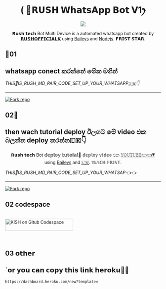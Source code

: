  
<h1 align="center"> ( 🦄𝗥𝗨𝗦𝗛 𝗪𝗵𝗮𝘁𝘀𝗔𝗽𝗽 𝗕𝗼𝘁 𝗩1ꫂ<br></h1>
<p align="center">
<img src="https://telegra.ph/file/47e8f68ffdd598dd587f7.jpg" />
</p>

   <p align="center">
𝗥𝘂𝘀𝗵 𝘁𝗲𝗰𝗵 Bot Multi Device is a automated whatsapp bot created by <a href="https://github.com/Rush-MD" target="_blank">𝗥𝗨𝗦𝗛𝗢𝗙𝗙𝗜𝗖𝗜𝗔𝗟𝗞</a> using <a href="https://github.com/adiwajshing/Baileys" target="_blank">Baileys</a> and <a href="https://github.com/nodejs" target="_blank">Nodejs</a>. 𝗙𝗥𝗜𝗦𝗧 𝗦𝗧𝗔𝗥.
</p>


## 💞01 
## whatsapp conect කරන්නේ මේක මගින්

*THIS🎉IS_RUSH_MD_PAIR_CODE_SET_UP_YOUR_WHATSAPP🇱🇰👇*
 ____________________________________
<a href=https://replit.com/@fedehoh843/RUSH-BOT-PAIR-CODE-MADE-BY-RUSH-1 target="_blank"><img alt='Fork repo' src='https://img.shields.io/badge/Click here to get your credit js session-blue?style=for-the-badge&logo=opencv&logoColor=white'/></a>
## 02💞
## then wach tutorial deploy  ඊලගට මේ video එක බලන්න deploy කරන්න🇱🇰👇
<p align="center">
𝗥𝘂𝘀𝗵 𝘁𝗲𝗰𝗵 Bot 𝕕𝕖𝕡𝕝𝕠𝕪 𝕥𝕦𝕥𝕠𝕚𝕒𝕝💞 𝕕𝕖𝕡𝕝𝕠𝕪 𝕧𝕚𝕕𝕖𝕠 එක <a href="https://github.com/Rush-MD" target="_blank">𝕐𝕆𝕌𝕋𝕌𝔹𝔼👈👈💗</a> using <a href="https://github.com/adiwajshing/Baileys" target="_blank">Baileys</a> and <a href="https://github.com/nodejs" target="_blank">🇱🇰</a>. 𝕎𝔸ℂℍ 𝔽ℝ𝕀𝕊𝕋.
</p>

*THIS🎉IS_RUSH_MD_PAIR_CODE_SET_UP_YOUR_WHATSAP👈👈*
 ____________________________________
<a href=https://dashboard.heroku.com/new?template target="_blank"><img alt='Fork repo' src='https://img.shields.io/badge/Deploy to heroku-green?style=for-the-badge&logo=opencv&logoColor=white'/></a>

## 02 codespace 
<br>
  <a href="https://github.com/codespaces/new"><img title="KISH on Gitub Codespace" src="https://img.shields.io/badge/DEPLOY CODESPACE-h?color=black&style=for-the-badge&logo=visualstudiocode"width="220" height="38.45"/></a></p>
</a>
  <br>

## 03 𝗼𝘁𝗵𝗲𝗿
## `𝗼𝗿 𝘆𝗼𝘂 𝗰𝗮𝗻 𝗰𝗼𝗽𝘆 𝘁𝗵𝗶𝘀 𝗹𝗶𝗻𝗸 𝗵𝗲𝗿𝗼𝗸𝘂🎉🎉
```bash
https://dashboard.heroku.com/new?template=
